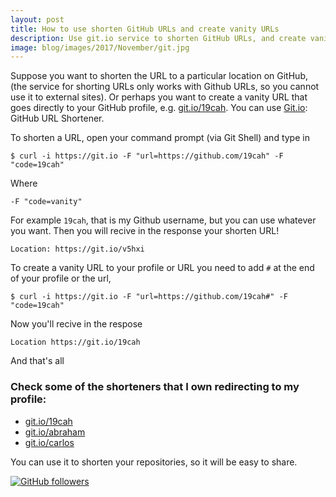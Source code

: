 ```yaml
---
layout: post
title: How to use shorten GitHub URLs and create vanity URLs
description: Use git.io service to shorten GitHub URLs, and create vanity URLs
image: blog/images/2017/November/git.jpg
---
```


 
Suppose you want to shorten the URL to a particular location on GitHub, (the service for shorting URLs only works with Github URLs, so you cannot use it to external sites). Or perhaps you want to create a vanity URL that goes directly to your GitHub profile, e.g. [git.io/19cah](https://git.io/19cah). You can use [Git.io](https://git.io): GitHub URL Shortener.
 
 To shorten a URL, open your command prompt (via Git Shell) and type in
 
 ```
$ curl -i https://git.io -F "url=https://github.com/19cah" -F "code=19cah"
```
Where 
```
-F "code=vanity"
```
For example `19cah`, that is my Github username, but you can use whatever you want. 
Then you will recive in the response your shorten URL!
```
Location: https://git.io/v5hxi
```
To create a vanity URL to your profile or URL you need to add `#` at the end of your profile or the url,
```
$ curl -i https://git.io -F "url=https://github.com/19cah#" -F "code=19cah"
```
Now you'll recive in the respose
```
Location https://git.io/19cah
```
And that's all

### Check some of the shorteners that I own redirecting to my profile:

* [git.io/19cah](https://git.io/19cah)
* [git.io/abraham](https://git.io/abraham)
* [git.io/carlos](https://git.io/carlos)

You can use it to shorten your repositories, so it will be easy to share.

[![GitHub followers](https://img.shields.io/github/followers/19cah.svg?style=social&label=Follow)](https://github.com/19cah)
